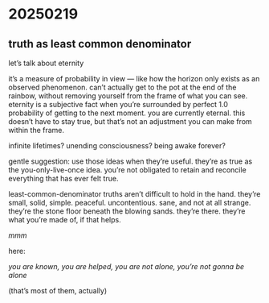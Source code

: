 # 20250219

## truth as least common denominator

let’s talk about eternity

it’s a measure of probability in view — like how the horizon only exists as an observed phenomenon. can’t actually get to the pot at the end of the rainbow, without removing yourself from the frame of what you can see. eternity is a subjective fact when you’re surrounded by perfect 1.0 probability of getting to the next moment. you are currently eternal. this doesn’t have to stay true, but that’s not an adjustment you can make from within the frame.

infinite lifetimes? unending consciousness? being awake forever?

gentle suggestion: use those ideas when they’re useful. they’re as true as the you-only-live-once idea. you’re not obligated to retain and reconcile everything that has ever felt true.

least-common-denominator truths aren’t difficult to hold in the hand. they’re small, solid, simple. peaceful. uncontentious. sane, and not at all strange. they’re the stone floor beneath the blowing sands. they’re there. they’re what you’re made of, if that helps.

_mmm_

here:

_you are known, you are helped, you are not alone, you’re not gonna be alone_

(that’s most of them, actually)

